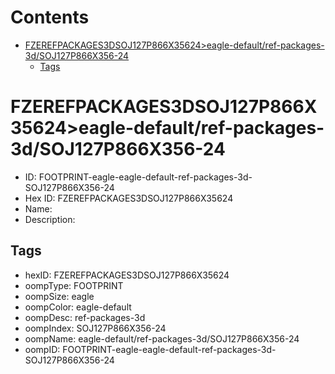 



Contents
========

* [FZEREFPACKAGES3DSOJ127P866X35624>eagle-default/ref-packages-3d/SOJ127P866X356-24](#fzerefpackages3dsoj127p866x35624eagle-defaultref-packages-3dsoj127p866x356-24)
	* [Tags](#tags)

# FZEREFPACKAGES3DSOJ127P866X35624>eagle-default/ref-packages-3d/SOJ127P866X356-24

- ID: FOOTPRINT-eagle-eagle-default-ref-packages-3d-SOJ127P866X356-24
- Hex ID: FZEREFPACKAGES3DSOJ127P866X35624
- Name: 
- Description: 

## Tags

- hexID: FZEREFPACKAGES3DSOJ127P866X35624
- oompType: FOOTPRINT
- oompSize: eagle
- oompColor: eagle-default
- oompDesc: ref-packages-3d
- oompIndex: SOJ127P866X356-24
- oompName: eagle-default/ref-packages-3d/SOJ127P866X356-24
- oompID: FOOTPRINT-eagle-eagle-default-ref-packages-3d-SOJ127P866X356-24
